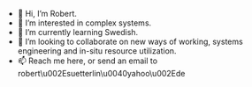 - 👋 Hi, I’m Robert.
- 👀 I’m interested in complex systems.
- 🌱 I’m currently learning Swedish.
- 💞️ I’m looking to collaborate on new ways of working, systems engineering and in-situ resource utilization.
- 📫 Reach me here, or send an email to robert\u002Esuetterlin\u0040yahoo\u002Ede

<!---
rsuett/rsuett is a ✨ special ✨ repository because its `README.md` (this file) appears on your GitHub profile.
You can click the Preview link to take a look at your changes.
--->
